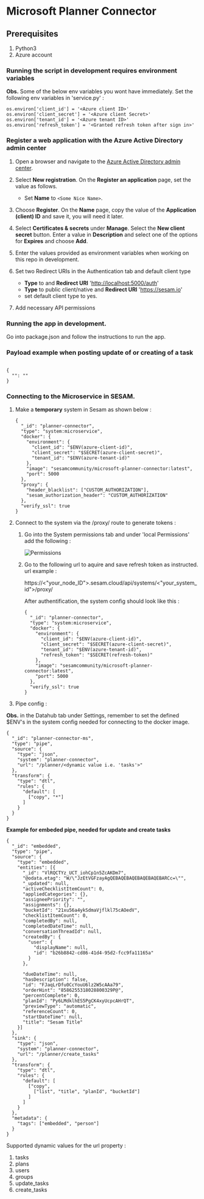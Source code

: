 # Microsoft Planner Connector

## Prerequisites

1. Python3
2. Azure account

### Running the script in development requires environment variables
**Obs.** Some of the below env variables you wont have immediately.
Set the following env variables in 'service.py' :

```
os.environ['client_id'] = '<Azure client ID>'
os.environ['client_secret'] = '<Azure client Secret>'
os.environ['tenant_id'] = '<Azure tenant ID>'
os.environ['refresh_token'] = '<Granted refresh token after sign in>'
```

### Register a web application with the Azure Active Directory admin center

1. Open a browser and navigate to the [Azure Active Directory admin center](https://aad.portal.azure.com).

2. Select **New registration**. On the **Register an application** page, set the value as follows.

    - Set **Name** to `<Some Nice Name>`.

3. Choose **Register**. On the **Name** page, copy the value of the **Application (client) ID** and save it, you will need it later.

4. Select **Certificates & secrets** under **Manage**. Select the **New client secret** button. Enter a value in **Description** and select one of the options for **Expires** and choose **Add**.

5. Enter the values provided as environment variables when working on this repo in development.

6. Set two Redirect URIs in the Authentication tab and default client type
      - **Type** to <web> and **Redirect URI** '<http://localhost:5000/auth>'
      - **Type** to public client/native and **Redirect URI** '<https://sesam.io>'
      - set default client type to yes.
7. Add necessary API permissions

### Running the app in development.

Go into package.json and follow the instructions to run the app.

### Payload example when posting update of or creating of a task

```

{
  "": ""
}

```

### Connecting to the Microservice in SESAM.

1. Make a **temporary** system in Sesam as shown below :
    ```
    {
      "_id": "planner-connector",
      "type": "system:microservice",
      "docker": {
        "environment": {
          "client_id": "$ENV(azure-client-id)",
          "client_secret": "$SECRET(azure-client-secret)",
          "tenant_id": "$ENV(azure-tenant-id)"
        },
        "image": "sesamcommunity/microsoft-planner-connector:latest",
        "port": 5000
      },
      "proxy": {
        "header_blacklist": ["CUSTOM_AUTHORIZATION"],
        "sesam_authorization_header": "CUSTOM_AUTHORIZATION"
      },
      "verify_ssl": true
    }
    ```

2. Connect to the system via the /proxy/ route to generate tokens :

    1. Go into the System permissions tab and under 'local Permissions' add the following :

        ![Permissions](Permissions.png)

    2. Go to the following url to aquire and save refresh token as instructed.
        url example :

        https://<"your_node_ID">.sesam.cloud/api/systems/<"your_system_id">/proxy/

        After authentification, the system config should look like this :
        ```
        {
          "_id": "planner-connector",
          "type": "system:microservice",
          "docker": {
            "environment": {
              "client_id": "$ENV(azure-client-id)",
              "client_secret": "$SECRET(azure-client-secret)",
              "tenant_id": "$ENV(azure-tenant-id)",
              "refresh_token": "$SECRET(refresh-token)"
            },
            "image": "sesamcommunity/microsoft-planner-connector:latest",
            "port": 5000
          },
          "verify_ssl": true
        }
        ```

3. Pipe config :

**Obs.** in the Datahub tab under Settings, remember to set the defined $ENV's in the system config needed for connecting to the docker image.
```
{
  "_id": "planner-connector-ms",
  "type": "pipe",
  "source": {
    "type": "json",
    "system": "planner-connector",
    "url": "/planner/<dynamic value i.e. 'tasks'>"
  },
  "transform": {
    "type": "dtl",
    "rules": {
      "default": [
        ["copy", "*"]
      ]
    }
  }
}
```

**Example for embeded pipe, needed for update and create tasks**
```
{
  "_id": "embedded",
  "type": "pipe",
  "source": {
    "type": "embedded",
    "entities": [{
      "_id": "VlRQCTYz_UCT_iohCp1n5ZcAKDm7",
      "@odata.etag": "W/\"JzEtVGFzayAgQEBAQEBAQEBAQEBAQEBARCc=\"",
      "_updated": null,
      "activeChecklistItemCount": 0,
      "appliedCategories": {},
      "assigneePriority": "",
      "assignments": {},
      "bucketId": "21xu56a4ykSdmaVjflkl75cAOedV",
      "checklistItemCount": 0,
      "completedBy": null,
      "completedDateTime": null,
      "conversationThreadId": null,
      "createdBy": {
        "user": {
          "displayName": null,
          "id": "b26b8842-cd86-41d4-95d2-fcc9fa11165a"
        }
      },

      "dueDateTime": null,
      "hasDescription": false,
      "id": "FJaqLrDfu0CcYouU6lz2W5cAAa79",
      "orderHint": "8586255318028800329P@",
      "percentComplete": 0,
      "planId": "Py6LMdklhES5PgCK4xyUcpcAHrQT",
      "previewType": "automatic",
      "referenceCount": 0,
      "startDateTime": null,
      "title": "Sesam Title"
    }]
  },
  "sink": {
    "type": "json",
    "system": "planner-connector",
    "url": "/planner/create_tasks"
  },
  "transform": {
    "type": "dtl",
    "rules": {
      "default": [
        ["copy",
          ["list", "title", "planId", "bucketId"]
        ]
      ]
    }
  },
  "metadata": {
    "tags": ["embedded", "person"]
  }
}
```
Supported dynamic values for the url property :
1. tasks
2. plans
3. users
4. groups
5. update_tasks
6. create_tasks
